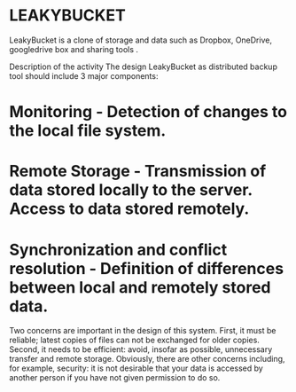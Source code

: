 LEAKYBUCKET
===========

LeakyBucket is a clone of storage and data such as Dropbox, OneDrive, googledrive box and sharing tools .

Description of the activity
The design LeakyBucket as distributed backup tool should include 3 major components:
# Monitoring - Detection of changes to the local file system.
# Remote Storage - Transmission of data stored locally to the server. Access to data stored remotely.
# Synchronization and conflict resolution - Definition of differences between local and remotely stored data.

Two concerns are important in the design of this system. 
First, it must be reliable; latest copies of files can 
not be exchanged for older copies. Second, it needs to 
be efficient: avoid, insofar as possible, unnecessary 
transfer and remote storage. Obviously, there are other 
concerns including, for example, security: it is not 
desirable that your data is accessed by another person 
if you have not given permission to do so.
